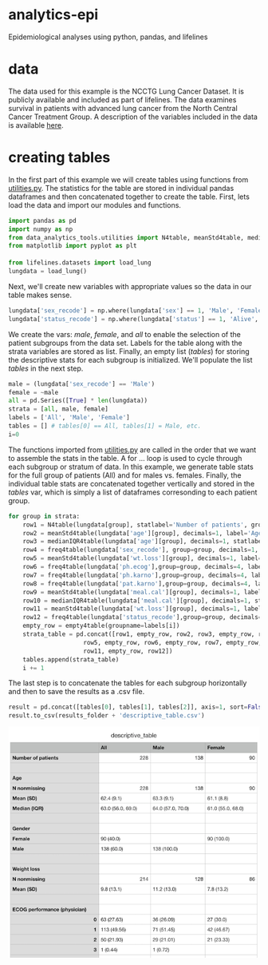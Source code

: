 # analytics-epi
Epidemiological analyses using python, pandas, and lifelines
# data
The data used for this example is the NCCTG Lung Cancer Dataset. It is publicly available and included as part of lifelines. 
The data examines survival in patients with advanced lung cancer from the North Central Cancer Treatment Group. A description of the 
variables included in the data is available [here](http://stat.ethz.ch/R-manual/R-patched/library/survival/html/lung.html). 
# creating tables
In the first part of this example we will create tables using functions from [utilities.py](utilities.py). 
The statistics for the table are stored in individual pandas dataframes and then concatenated together to create the table.
First, lets load the data and import our modules and functions.
```python
import pandas as pd
import numpy as np
from data_analytics_tools.utilities import N4table, meanStd4table, medianIQR4table, freq4table, empty4table, KM_plot_single, KM_plot_double
from matplotlib import pyplot as plt

from lifelines.datasets import load_lung
lungdata = load_lung()
```
Next, we'll create new variables with appropriate values so the data in our table makes sense.
```python
lungdata['sex_recode'] = np.where(lungdata['sex'] == 1, 'Male', 'Female') 
lungdata['status_recode'] = np.where(lungdata['status'] == 1, 'Alive', 'Dead')
```
We create the vars: *male*, *female*, and *all* to enable the selection of the patient subgroups from the data set. Labels for the table along with the strata variables are stored as list. Finally, an empty list (*tables*) for storing the descriptive stats for each subgroup is initialized. We'll populate the list *tables* in the next step.
```python
male = (lungdata['sex_recode'] == 'Male')
female = ~male
all = pd.Series([True] * len(lungdata))
strata = [all, male, female]
labels = ['All', 'Male', 'Female']
tables = [] # tables[0] == All, tables[1] = Male, etc.
i=0
```
The functions imported from [utilities.py](utilities.py) are called in the order that we want to assemble the stats in the table.
A for ... loop is used to cycle through each subgroup or stratum of data. In this example, we generate table stats for the full group of patients (All)
and for males vs. females. Finally, the individual table stats are concatenated together vertically and stored in the *tables* var, which
is simply a list of dataframes corresonding to each patient group.
```python
for group in strata:  
	row1 = N4table(lungdata[group], statlabel='Number of patients', groupname=labels[i])
	row2 = meanStd4table(lungdata['age'][group], decimals=1, label='Age', statlabel='Mean (SD)', groupname=labels[i])
	row3 = medianIQR4table(lungdata['age'][group], decimals=1, statlabel='Median (IQR)', groupname=labels[i])
	row4 = freq4table(lungdata['sex_recode'], group=group, decimals=1, label='Gender', groupname=labels[i])
	row5 = meanStd4table(lungdata['wt.loss'][group], decimals=1, label='Weight loss', statlabel='Mean (SD)', groupname=labels[i])
	row6 = freq4table(lungdata['ph.ecog'],group=group, decimals=4, label='ECOG performance (physician)', groupname=labels[i])
	row7 = freq4table(lungdata['ph.karno'],group=group, decimals=4, label='Karnofsky performance (physician)', groupname=labels[i])
	row8 = freq4table(lungdata['pat.karno'],group=group, decimals=4, label='Karnofsky performance (patient)', groupname=labels[i])
	row9 = meanStd4table(lungdata['meal.cal'][group], decimals=1, label='Calories consumed at meals', statlabel='Mean (SD)', groupname=labels[i])
	row10 = medianIQR4table(lungdata['meal.cal'][group], decimals=1, statlabel='Median (IQR)', groupname=labels[i])
	row11 = meanStd4table(lungdata['wt.loss'][group], decimals=1, label='Weight loss in last 6 months', statlabel='Mean (SD)', groupname=labels[i])
	row12 = freq4table(lungdata['status_recode'],group=group, decimals=1, label='Patient status', groupname=labels[i])
	empty_row = empty4table(groupname=labels[i])
	strata_table = pd.concat([row1, empty_row, row2, row3, empty_row, row4, empty_row, 
                     row5, empty_row, row6, empty_row, row7, empty_row, row8, empty_row, row9, row10, empty_row,
                     row11, empty_row, row12])
	tables.append(strata_table)
	i += 1
```
The last step is to concatenate the tables for each subgroup horizontally and then to save the results as a .csv file.
```python
result = pd.concat([tables[0], tables[1], tables[2]], axis=1, sort=False)
result.to_csv(results_folder + 'descriptive_table.csv')
```

![alt text](https://github.com/mstokes607/analytics-epi/blob/master/screenshots4example/descriptive_table.png)
